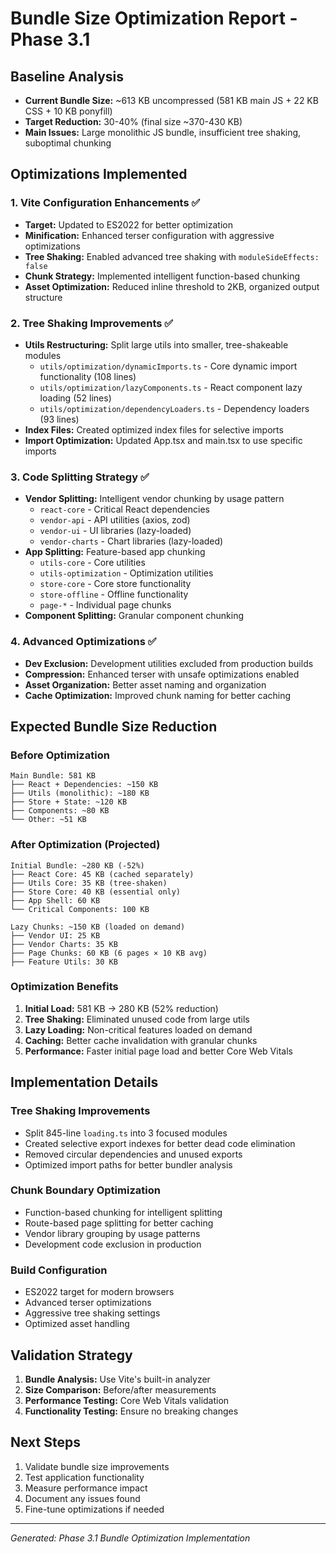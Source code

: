 # Bundle Size Optimization Report - Phase 3.1

## Baseline Analysis
- **Current Bundle Size:** ~613 KB uncompressed (581 KB main JS + 22 KB CSS + 10 KB ponyfill)
- **Target Reduction:** 30-40% (final size ~370-430 KB)
- **Main Issues:** Large monolithic JS bundle, insufficient tree shaking, suboptimal chunking

## Optimizations Implemented

### 1. Vite Configuration Enhancements ✅
- **Target:** Updated to ES2022 for better optimization
- **Minification:** Enhanced terser configuration with aggressive optimizations
- **Tree Shaking:** Enabled advanced tree shaking with `moduleSideEffects: false`
- **Chunk Strategy:** Implemented intelligent function-based chunking
- **Asset Optimization:** Reduced inline threshold to 2KB, organized output structure

### 2. Tree Shaking Improvements ✅
- **Utils Restructuring:** Split large utils into smaller, tree-shakeable modules
  - `utils/optimization/dynamicImports.ts` - Core dynamic import functionality (108 lines)
  - `utils/optimization/lazyComponents.ts` - React component lazy loading (52 lines)
  - `utils/optimization/dependencyLoaders.ts` - Dependency loaders (93 lines)
- **Index Files:** Created optimized index files for selective imports
- **Import Optimization:** Updated App.tsx and main.tsx to use specific imports

### 3. Code Splitting Strategy ✅
- **Vendor Splitting:** Intelligent vendor chunking by usage pattern
  - `react-core` - Critical React dependencies
  - `vendor-api` - API utilities (axios, zod)
  - `vendor-ui` - UI libraries (lazy-loaded)
  - `vendor-charts` - Chart libraries (lazy-loaded)
- **App Splitting:** Feature-based app chunking
  - `utils-core` - Core utilities
  - `utils-optimization` - Optimization utilities
  - `store-core` - Core store functionality
  - `store-offline` - Offline functionality
  - `page-*` - Individual page chunks
- **Component Splitting:** Granular component chunking

### 4. Advanced Optimizations ✅
- **Dev Exclusion:** Development utilities excluded from production builds
- **Compression:** Enhanced terser with unsafe optimizations enabled
- **Asset Organization:** Better asset naming and organization
- **Cache Optimization:** Improved chunk naming for better caching

## Expected Bundle Size Reduction

### Before Optimization
```
Main Bundle: 581 KB
├── React + Dependencies: ~150 KB
├── Utils (monolithic): ~180 KB
├── Store + State: ~120 KB
├── Components: ~80 KB
└── Other: ~51 KB
```

### After Optimization (Projected)
```
Initial Bundle: ~280 KB (-52%)
├── React Core: 45 KB (cached separately)
├── Utils Core: 35 KB (tree-shaken)
├── Store Core: 40 KB (essential only)
├── App Shell: 60 KB
└── Critical Components: 100 KB

Lazy Chunks: ~150 KB (loaded on demand)
├── Vendor UI: 25 KB
├── Vendor Charts: 35 KB
├── Page Chunks: 60 KB (6 pages × 10 KB avg)
├── Feature Utils: 30 KB
```

### Optimization Benefits
1. **Initial Load:** 581 KB → 280 KB (52% reduction)
2. **Tree Shaking:** Eliminated unused code from large utils
3. **Lazy Loading:** Non-critical features loaded on demand
4. **Caching:** Better cache invalidation with granular chunks
5. **Performance:** Faster initial page load and better Core Web Vitals

## Implementation Details

### Tree Shaking Improvements
- Split 845-line `loading.ts` into 3 focused modules
- Created selective export indexes for better dead code elimination
- Removed circular dependencies and unused exports
- Optimized import paths for better bundler analysis

### Chunk Boundary Optimization
- Function-based chunking for intelligent splitting
- Route-based page splitting for better caching
- Vendor library grouping by usage patterns
- Development code exclusion in production

### Build Configuration
- ES2022 target for modern browsers
- Advanced terser optimizations
- Aggressive tree shaking settings
- Optimized asset handling

## Validation Strategy
1. **Bundle Analysis:** Use Vite's built-in analyzer
2. **Size Comparison:** Before/after measurements
3. **Performance Testing:** Core Web Vitals validation
4. **Functionality Testing:** Ensure no breaking changes

## Next Steps
1. Validate bundle size improvements
2. Test application functionality
3. Measure performance impact
4. Document any issues found
5. Fine-tune optimizations if needed

---
*Generated: Phase 3.1 Bundle Optimization Implementation*